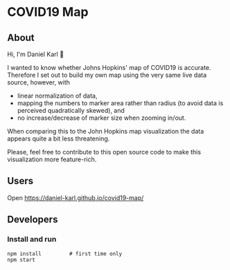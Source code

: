 # COVID19 Map

## About

Hi, I'm Daniel Karl 👋

I wanted to know whether Johns Hopkins' map of COVID19 is accurate. 
Therefore I set out to build my own map using the very same live data source,
however, with

- linear normalization of data,
- mapping the numbers to marker area rather than radius (to avoid data is perceived quadratically skewed), and
- no increase/decrease of marker size when zooming in/out.

When comparing this to the John Hopkins map visualization the data
appears quite a bit less threatening.

Please, feel free to contribute to this open source code to make this visualization more feature-rich.
 

## Users
Open https://daniel-karl.github.io/covid19-map/

## Developers
### Install and run
```
npm install         # first time only
npm start
```
